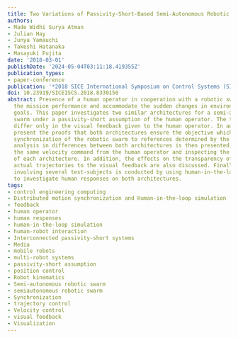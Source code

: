 ```yaml
---
title: Two Variations of Passivity-Short-Based Semi-Autonomous Robotic Swarms
authors:
- Made Widhi Surya Atman
- Julian Hay
- Junya Yamauchi
- Takeshi Hatanaka
- Masayuki Fujita
date: '2018-03-01'
publishDate: '2024-05-04T03:11:18.419355Z'
publication_types:
- paper-conference
publication: '*2018 SICE International Symposium on Control Systems (SICE ISCS)*'
doi: 10.23919/SICEISCS.2018.8330150
abstract: Presence of a human operator in cooperation with a robotic swarm could enhance
  the mission performance and accommodate the sudden changes in environments or the
  goals. This paper investigates two similar architectures for a semi-autonomous robotic
  swarm under a passivity-short assumption of the human operator. The two architectures
  differ only in the visual feedback given to the human operator. In addition, we
  present the proofs that both architectures ensure the objective which is position/velocity
  synchronization of the robotic swarm to references determined by the human. Further
  analysis in differences between both architectures is then presented, by considering
  the same velocity command from the human operator and inspecting the visual feedbacks
  of each architecture. In addition, the effects on the transparency of all robots'
  actual trajectories to the visual feedback are also discussed. Finally, investigation
  involving several test-subjects is conducted by using human-in-the-loop simulation
  to investigate human responses on both architectures.
tags:
- control engineering computing
- Distributed motion synchronization and Human-in-the-loop simulation
- feedback
- human operator
- human responses
- human-in-the-loop simulation
- human-robot interaction
- Interconnected passivity-short systems
- Media
- mobile robots
- multi-robot systems
- passivity-short assumption
- position control
- Robot kinematics
- Semi-autonomous robotic swarm
- semiautonomous robotic swarm
- Synchronization
- trajectory control
- Velocity control
- visual feedback
- Visualization
---
```

